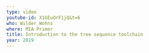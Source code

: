 ```yaml
---
type: video
youtube-id: X1GEuQrF1jQ&t=6
who: Wilder Wohns
where: MIA Primer
title: Introduction to the tree sequence toolchain
year: 2019
---
```

